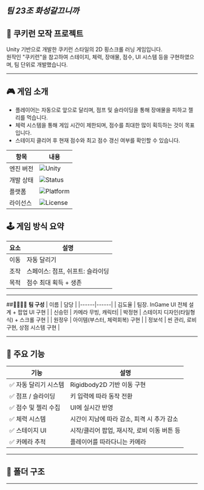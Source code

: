 ## ***팀 23조 화성갈끄니까*** 




## 🍪 **쿠키런 모작 프로젝트**

Unity 기반으로 개발한 쿠키런 스타일의 2D 횡스크롤 러닝 게임입니다.  
원작인 "쿠키런"을 참고하여 스테이지, 체력, 장애물, 점수, UI 시스템 등을 구현하였으며, 팀 단위로 개발했습니다.

---

## 🎮 **게임 소개**

- 플레이어는 자동으로 앞으로 달리며, 점프 및 슬라이딩을 통해 장애물을 피하고 젤리를 먹습니다.
- 체력 시스템을 통해 게임 시간이 제한되며, 점수를 최대한 많이 획득하는 것이 목표입니다.
- 스테이지 클리어 후 현재 점수와 최고 점수 갱신 여부를 확인할 수 있습니다.

| 항목       | 내용                                                                 |
|------------|----------------------------------------------------------------------|
| 엔진 버전 | ![Unity](https://img.shields.io/badge/Engine-Unity_2022.3.17f1_LTS-blue) |
| 개발 상태 | ![Status](https://img.shields.io/badge/Status-Completed-brightgreen)   |
| 플랫폼   | ![Platform](https://img.shields.io/badge/Platform-PC-lightgrey)     |
| 라이선스  | ![License](https://img.shields.io/badge/License-Educational-red)    |


## 🕹️ **게임 방식 요약**

| 요소 | 설명 |
|------|------|
| 이동 | 자동 달리기 |
| 조작 | 스페이스: 점프, 쉬프트: 슬라이딩|
| 목적 | 점수 최대 획득 + 생존 |

---

##👨‍👩‍👧‍👦 **팀 구성**
| 이름 | 담당 |
|------|------|
| 김도율 | 팀장. InGame UI 전체 설계 + 팝업 UI 구현 |
| 신승민 | 카메라 무빙, 캐릭터|
| 박정현 | 스테이지 디자인(타일형식) + 스크롤 구현 |
| 원정우 | 아이템(부스터, 체력회복) 구현 |
| 정보석 | 씬 관리, 로비 구현, 상점 시스템 구현 |

---

## 🧩 **주요 기능**

| 기능 | 설명 |
|------|------|
| ✅ 자동 달리기 시스템 | Rigidbody2D 기반 이동 구현 |
| ✅ 점프 / 슬라이딩 | 키 입력에 따라 동작 전환 |
| ✅ 점수 및 젤리 수집 | UI에 실시간 반영 |
| ✅ 체력 시스템 | 시간이 지남에 따라 감소, 피격 시 추가 감소 |
| ✅ 스테이지 UI | 시작/클리어 팝업, 재시작, 로비 이동 버튼 등 |
| ✅ 카메라 추적 | 플레이어를 따라다니는 카메라 |

---

## 🧱 폴더 구조


---
